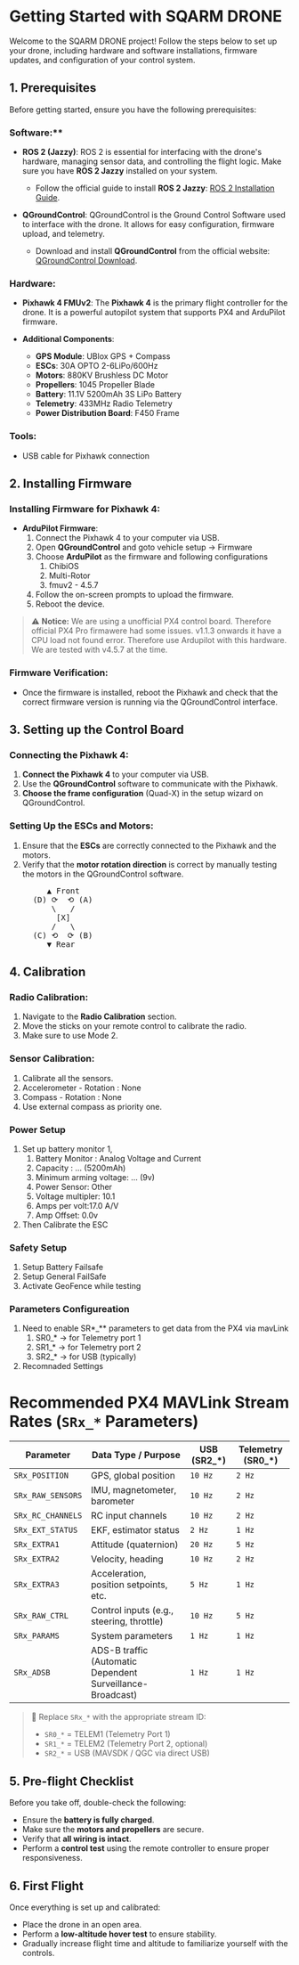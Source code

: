 # Getting Started with SQARM DRONE

Welcome to the SQARM DRONE project! Follow the steps below to set up your drone, including hardware and software installations, firmware updates, and configuration of your control system.

## 1. Prerequisites

Before getting started, ensure you have the following prerequisites:

### Software:**

- **ROS 2 (Jazzy)**:
  ROS 2 is essential for interfacing with the drone's hardware, managing sensor data, and controlling the flight logic. Make sure you have **ROS 2 Jazzy** installed on your system.
  - Follow the official guide to install **ROS 2 Jazzy**: [ROS 2 Installation Guide](https://docs.ros.org/en/foxy/Installation.html).

- **QGroundControl**:
  QGroundControl is the Ground Control Software used to interface with the drone. It allows for easy configuration, firmware upload, and telemetry.
  - Download and install **QGroundControl** from the official website: [QGroundControl Download](https://qgroundcontrol.com/downloads/).

### Hardware:

- **Pixhawk 4 FMUv2**:
  The **Pixhawk 4** is the primary flight controller for the drone. It is a powerful autopilot system that supports PX4 and ArduPilot firmware.
  
- **Additional Components**:
  - **GPS Module**: UBlox GPS + Compass
  - **ESCs**: 30A OPTO 2-6LiPo/600Hz
  - **Motors**: 880KV Brushless DC Motor
  - **Propellers**: 1045 Propeller Blade
  - **Battery**: 11.1V 5200mAh 3S LiPo Battery
  - **Telemetry**: 433MHz Radio Telemetry
  - **Power Distribution Board**: F450 Frame

### Tools:
- USB cable for Pixhawk connection

## 2. Installing Firmware

### Installing Firmware for Pixhawk 4:
- **ArduPilot Firmware**:
  1. Connect the Pixhawk 4 to your computer via USB.
  2. Open **QGroundControl** and goto vehicle setup -> Firmware
  3. Choose **ArduPilot** as the firmware and following configurations
     1. ChibiOS
     2. Multi-Rotor
     3. fmuv2 - 4.5.7
  4. Follow the on-screen prompts to upload the firmware.
  5. Reboot the device.


> ⚠️ **Notice:**  We are using a unofficial PX4 control board. Therefore official PX4 Pro firmawere had some issues. v1.1.3 onwards it have a CPU load not found error. Therefore use Ardupilot with this hardware. We are tested with v4.5.7 at the time. 

### Firmware Verification:
- Once the firmware is installed, reboot the Pixhawk and check that the correct firmware version is running via the QGroundControl interface.

## 3. Setting up the Control Board

### Connecting the Pixhawk 4:
1. **Connect the Pixhawk 4** to your computer via USB.
2. Use the **QGroundControl** software to communicate with the Pixhawk.
3. **Choose the frame configuration** (Quad-X) in the setup wizard on QGroundControl.


### Setting Up the ESCs and Motors:
1. Ensure that the **ESCs** are correctly connected to the Pixhawk and the motors.
2. Verify that the **motor rotation direction** is correct by manually testing the motors in the QGroundControl software.
<pre>
        ▲ Front
     (D) ⟳  ⟲ (A)
         \   /
          [X]
         /   \
     (C) ⟲  ⟳ (B)
        ▼ Rear
</pre>
## 4. Calibration

### Radio Calibration:
1. Navigate to the **Radio Calibration** section.
2. Move the sticks on your remote control to calibrate the radio.
3. Make sure to use Mode 2.
   
### Sensor Calibration:
1. Calibrate all the sensors.
2. Accelerometer - Rotation : None
3. Compass - Rotation : None
4. Use external compass as priority one. 

### Power Setup
1. Set up battery monitor 1,
   1. Battery Monitor : Analog Voltage and Current
   2. Capacity : ... (5200mAh)
   3. Minimum arming voltage: ... (9v)
   4. Power Sensor: Other
   5. Voltage multipler: 10.1
   6. Amps per volt:17.0 A/V
   7. Amp Offset: 0.0v
2. Then Calibrate the ESC
   
### Safety Setup
1. Setup Battery Failsafe
2. Setup General FailSafe
3. Activate GeoFence while testing
   
### Parameters Configureation
1. Need to enable SR*_** parameters to get data from the PX4 via mavLink
   1. SR0_* → for Telemetry port 1
   2. SR1_* → for Telemetry port 2
   3. SR2_* → for USB (typically)
2. Recomnaded Settings
# Recommended PX4 MAVLink Stream Rates (`SRx_*` Parameters)

| Parameter          | Data Type / Purpose                         | **USB (SR2_*)** | **Telemetry (SR0_*)** |
|-------------------|----------------------------------------------|-----------------|------------------------|
| `SRx_POSITION`     | GPS, global position                        | `10 Hz`         | `2 Hz`                 |
| `SRx_RAW_SENSORS`  | IMU, magnetometer, barometer                | `10 Hz`         | `2 Hz`                 |
| `SRx_RC_CHANNELS`  | RC input channels                           | `10 Hz`         | `2 Hz`                 |
| `SRx_EXT_STATUS`   | EKF, estimator status                       | `2 Hz`          | `1 Hz`                 |
| `SRx_EXTRA1`       | Attitude (quaternion)                       | `20 Hz`         | `5 Hz`                 |
| `SRx_EXTRA2`       | Velocity, heading                           | `10 Hz`         | `2 Hz`                 |
| `SRx_EXTRA3`       | Acceleration, position setpoints, etc.      | `5 Hz`          | `1 Hz`                 |
| `SRx_RAW_CTRL`     | Control inputs (e.g., steering, throttle)   | `10 Hz`         | `5 Hz`                 |
| `SRx_PARAMS`       | System parameters                           | `1 Hz`          | `1 Hz`                 |
| `SRx_ADSB`         | ADS-B traffic (Automatic Dependent Surveillance-Broadcast) | `1 Hz`          | `1 Hz`                 |

> 📝 Replace `SRx_*` with the appropriate stream ID:
> - `SR0_*` = TELEM1 (Telemetry Port 1)
> - `SR1_*` = TELEM2 (Telemetry Port 2, optional)
> - `SR2_*` = USB (MAVSDK / QGC via direct USB)


## 5. Pre-flight Checklist

Before you take off, double-check the following:
- Ensure the **battery is fully charged**.
- Make sure the **motors and propellers** are secure.
- Verify that **all wiring is intact**.
- Perform a **control test** using the remote controller to ensure proper responsiveness.

## 6. First Flight

Once everything is set up and calibrated:
- Place the drone in an open area.
- Perform a **low-altitude hover test** to ensure stability.
- Gradually increase flight time and altitude to familiarize yourself with the controls.



